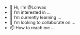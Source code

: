 - 👋 Hi, I’m @Lonvao
- 👀 I’m interested in ...
- 🌱 I’m currently learning ...
- 💞️ I’m looking to collaborate on ...
- 📫 How to reach me ...

<!---
Lonvao/Lonvao is a ✨ special ✨ repository because its `README.md` (this file) appears on your GitHub profile.
You can click the Preview link to take a look at your changes.
--->
